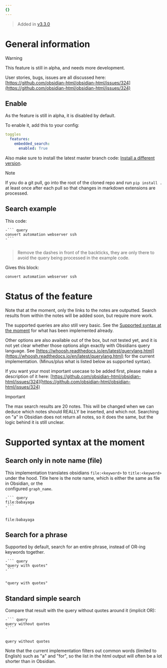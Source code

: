 ```yaml
---
{}
---
```

   
> Added in [v3.3.0](../Changelog/v3.3.0.md)   
   
# General information   
> [!warning]   
> This feature is still in alpha, and needs more development.   
>   
>User stories, bugs, issues are all discussed here: [https://github.com/obsidian-html/obsidian-html/issues/324](https://github.com/obsidian-html/obsidian-html/issues/324)   
   
## Enable   
As the feature is still in alpha, it is disabled by default.   
   
To enable it, add this to your config:   
   
``` yaml
toggles
  features:
    embedded_search:
      enabled: True
```
   
   
Also make sure to install the latest master branch code: [Install a different version](../Instructions/Install%20a%20different%20version.md).    
   
> [!note]   
> If you do a git pull, go into the root of the cloned repo and run `pip install .`  at least once after each pull so that changes in markdown extensions are processed.   
   
## Search example   
This code:   
   
``` 
-``` query
convert automation webserver ssh
-```
   
```

> Remove the dashes in front of the backticks, they are only there to avoid the query being processed in the example code.

Gives this block:

``` query
convert automation webserver ssh
```
   
   
   
   
# Status of the feature   
Note that at the moment, only the links to the notes are outputted. Search results from within the notes will be added soon, but require more work.   
   
The supported queries are also still very basic. See the [Supported syntax at the moment](#supported-syntax-at-the-moment) for what has been implemented already.   
   
Other options are also available out of the box, but not tested yet, and it is not yet clear whether those options align exactly with Obsidians query language. See [https://whoosh.readthedocs.io/en/latest/querylang.html](https://whoosh.readthedocs.io/en/latest/querylang.html) for the current implementation. (Minus/plus what is listed below as supported syntax).   
   
If you want your most important usecase to be added first, please make a description of it here: [https://github.com/obsidian-html/obsidian-html/issues/324](https://github.com/obsidian-html/obsidian-html/issues/324)   
   
> [!important]   
> The max search results are 20 notes. This will be changed when we can deduce which notes should REALLY be inserted, and which not. Searching on "a" in Obsidian does not return all notes, so it does the same, but the logic behind it is still unclear.   
   
   
# Supported syntax at the moment   
## Search only in note name (file)   
This implementation translates obsidians `file:<keyword>` to  `title:<keyword>` under the hood. Title here is the note name, which is either the same as file in Obsidian, or the    
configured `graph_name`.   
   
```
-``` query
file:babayaga
-```
   
```

``` query
file:babayaga
```
   
   
## Search for a phrase   
Supported by default, search for an entire phrase, instead of OR-ing keywords together.   
   
```
-``` query
"query with quotes"
-```
   
```

``` query
"query with quotes"
```
   
   
## Standard simple search   
Compare that result with the query without quotes around it (implicit OR):   
   
```
-``` query
query without quotes
-```
   
```

``` query
query without quotes
```
   
   
Note that the current implementation filters out common words (limited to English) such as "a" and "for", so the list in the html output will often be a lot shorter than in Obsidian.